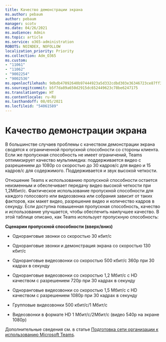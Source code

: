 ```yaml
---
title: Качество демонстрации экрана
ms.author: pebaum
author: pebaum
manager: scotv
ms.date: 04/26/2021
ms.audience: Admin
ms.topic: article
ms.service: o365-administration
ROBOTS: NOINDEX, NOFOLLOW
localization_priority: Priority
ms.collection: Adm_O365
ms.custom:
- "11061"
- "11062"
- "9002254"
- "9002536"
ms.openlocfilehash: 9dbdb47092640b97444923a5d332cdbd303e36346723ce87ff39afee19ee1e9d
ms.sourcegitcommit: b5f7da89a650d2915dc652449623c78be6247175
ms.translationtype: HT
ms.contentlocale: ru-RU
ms.lasthandoff: 08/05/2021
ms.locfileid: "54061589"
---
```

# <a name="screen-sharing-quality"></a>Качество демонстрации экрана

В большинстве случаев проблемы с качеством демонстрации экрана сводятся к ограниченной пропускной способности со стороны клиента.  Если же пропускная способность не имеет ограничений, Teams оптимизирует качество мультимедиа: поддерживается видео с разрешением до 1080p со скоростью до 30 кадров/с для видео и 15 кадров/с для содержимого. Поддерживается и звук высокой четкости.

Отношение Teams к использованию пропускной способности остается неизменным и обеспечивает передачу видео высокой четкости при 1,2Мбит/с. Фактическое использование пропускной способности для каждого голосового или видеозвонка или собрания зависит от таких факторов, как макет видео, разрешение видео и количество кадров в секунду. Если доступна повышенная пропускная способность, качество и использование улучшается, чтобы обеспечить наилучшее качество. В этой таблице описано, как Teams использует пропускную способность:

**Сценарии пропускной способности (вверх/вниз)**

- Одноранговые звонки со скоростью 30 кбит/с

- Одноранговые звонки и демонстрация экрана со скоростью 130 кбит/с

- Одноранговые видеозвонки со скоростью 500 кбит/с 360p при 30 кадрах в секунду

- Одноранговые видеозвонки со скоростью 1,2 Мбит/с с HD качеством с разрешением 720p при 30 кадрах в секунду

- Одноранговые видеозвонки со скоростью 1,5 Мбит/с с HD качеством с разрешением 1080p при 30 кадрах в секунду

- Групповые видеозвонки 500 кбит/с/1 Мбит/с

- Видеозвонки в формате HD 1 Мбит/с/2Мбит/c (видео 540p на экране 1080p)

Дополнительные сведения см. в статье [Подготовка сети организации к использованию Microsoft Teams](https://docs.microsoft.com/microsoftteams/prepare-network#bandwidth-requirements).